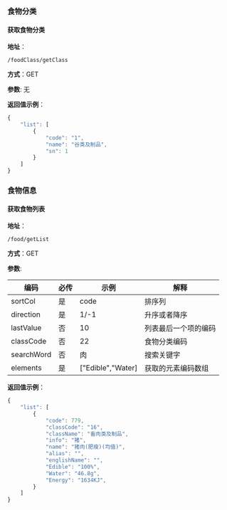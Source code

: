 ### 食物分类

#### 获取食物分类

**地址**：

```
/foodClass/getClass
```

**方式**：GET

**参数**: 无

**返回值示例**：

```javascript
{
    "list": [
        {
            "code": "1",
            "name": "谷类及制品",
            "sn": 1
        }
    ]
}
```





### 食物信息

#### 获取食物列表

**地址**：

```
/food/getList
```

**方式**：GET

**参数**: 

| 编码       | 必传 | 示例              | 解释                 |
| ---------- | ---- | ----------------- | -------------------- |
| sortCol    | 是   | code              | 排序列               |
| direction  | 是   | 1/-1              | 升序或者降序         |
| lastValue  | 否   | 10                | 列表最后一个项的编码 |
| classCode  | 否   | 22                | 食物分类编码         |
| searchWord | 否   | 肉                | 搜索关键字           |
| elements   | 是   | ["Edible","Water] | 获取的元素编码数组   |

**返回值示例**：

```javascript
{
    "list": [
        {
            "code": 779,
            "classCode": "16",
            "className": "畜肉类及制品",
            "info": "猪",
            "name": "猪肉(肥瘦)(均值)",
            "alias": "",
            "englishName": "",
            "Edible": "100%",
            "Water": "46.8g",
            "Energy": "1634KJ",
        }
    ]
}
```

